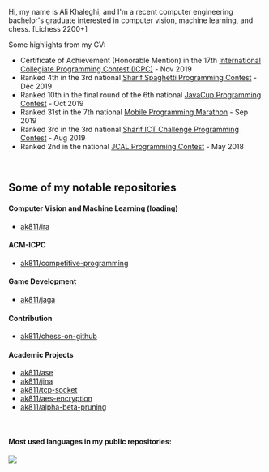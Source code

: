 <!-- <h2 align="center"> Hi there 👋 </h2> -->

Hi, my name is Ali Khaleghi, and I'm a recent computer engineering bachelor's graduate interested in computer vision, machine learning, and chess. [Lichess 2200+]

Some highlights from my CV:
- Certificate of Achievement (Honorable Mention) in the 17th [International Collegiate Programming Contest (ICPC)](https://icpc.global/) - Nov 2019
- Ranked 4th in the 3rd national [Sharif Spaghetti Programming Contest](http://spaghetticontest.sharif.ir/) - Dec 2019
- Ranked 10th in the final round of the 6th national [JavaCup Programming Contest](https://javacup.ir/contest/) - Oct 2019
- Ranked 31st in the 7th national [Mobile Programming Marathon](http://mpm.sharif.ir/) - Sep 2019
- Ranked 3rd in the 3rd national [Sharif ICT Challenge Programming Contest](http://ictchallenge.sharif.ir/) - Aug 2019
- Ranked 2nd in the national [JCAL Programming Contest](https://javacup.ir/contest/) - May 2018

<br>

## Some of my notable repositories

#### Computer Vision and Machine Learning (loading)
- [ak811/ira](https://github.com/ak811/ira)

#### ACM-ICPC
- [ak811/competitive-programming](https://github.com/ak811/competitive-programming)

#### Game Development
- [ak811/jaga](https://github.com/ak811/jaga)

#### Contribution
- [ak811/chess-on-github](https://github.com/ak811/chess-on-github)

#### Academic Projects
- [ak811/ase](https://github.com/ak811/ase)
- [ak811/jina](https://github.com/ak811/jina)
- [ak811/tcp-socket](https://github.com/ak811/tcp-socket)
- [ak811/aes-encryption](https://github.com/ak811/aes-encryption)
- [ak811/alpha-beta-pruning](https://github.com/ak811/alpha-beta-pruning)

<br>

#### Most used languages in my public repositories:
<p align="left">
	<!-- <a href="#"><img src="https://github-readme-stats.vercel.app/api?username=ak811&theme=github_dark&show_icons=true&count_private=true&hide=stars,contribs" alt="My GitHub Stats"/></a>  
  	<br/> -->
	<!-- <a href="#"><img src="https://github-readme-streak-stats.herokuapp.com?user=ak811&theme=github-dark-blue"/></a>
	<br/> -->
  	<a href="#"><img src="https://github-readme-stats.vercel.app/api/top-langs/?username=ak811&theme=github_dark&layout=compact&card_width=445&alt="Most Used Languages"/></a>
</p>

<!--
- 🔭 I’m currently working on ...
- 🌱 I’m currently learning ...
- 👯 I’m looking to collaborate on ...
- 🤔 I’m looking for help with ...
- 💬 Ask me about ...
- 📫 How to reach me: ...
- 😄 Pronouns: ...
- ⚡ Fun fact: ...
-->
